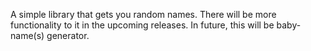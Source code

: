 A simple library that gets you random names. There will be more functionality to it in the upcoming releases.
In future, this will be baby-name(s) generator.